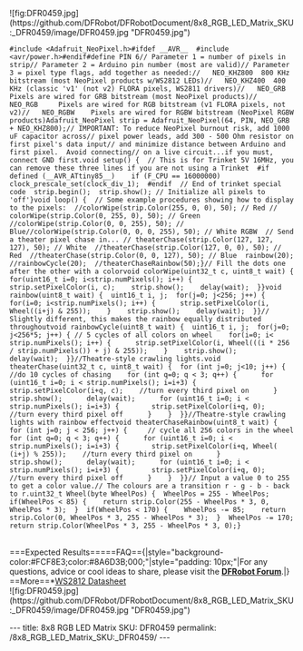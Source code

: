 <p>![fig:DFR0459.jpg](https://github.com/DFRobot/DFRobotDocument/8x8_RGB_LED_Matrix_SKU:_DFR0459/image/DFR0459.jpg  "DFR0459.jpg")</p>
<pre class="Arduino"><code>#include &lt;Adafruit_NeoPixel.h&gt;#ifdef __AVR__  #include &lt;avr/power.h&gt;#endif#define PIN 6// Parameter 1 = number of pixels in strip// Parameter 2 = Arduino pin number (most are valid)// Parameter 3 = pixel type flags, add together as needed://   NEO_KHZ800  800 KHz bitstream (most NeoPixel products w/WS2812 LEDs)//   NEO_KHZ400  400 KHz (classic &#39;v1&#39; (not v2) FLORA pixels, WS2811 drivers)//   NEO_GRB     Pixels are wired for GRB bitstream (most NeoPixel products)//   NEO_RGB     Pixels are wired for RGB bitstream (v1 FLORA pixels, not v2)//   NEO_RGBW    Pixels are wired for RGBW bitstream (NeoPixel RGBW products)Adafruit_NeoPixel strip = Adafruit_NeoPixel(64, PIN, NEO_GRB + NEO_KHZ800);// IMPORTANT: To reduce NeoPixel burnout risk, add 1000 uF capacitor across// pixel power leads, add 300 - 500 Ohm resistor on first pixel&#39;s data input// and minimize distance between Arduino and first pixel.  Avoid connecting// on a live circuit...if you must, connect GND first.void setup() {  // This is for Trinket 5V 16MHz, you can remove these three lines if you are not using a Trinket  #if defined (__AVR_ATtiny85__)    if (F_CPU == 16000000) clock_prescale_set(clock_div_1);  #endif  // End of trinket special code  strip.begin();  strip.show(); // Initialize all pixels to &#39;off&#39;}void loop() {  // Some example procedures showing how to display to the pixels:  //colorWipe(strip.Color(255, 0, 0), 50); // Red // colorWipe(strip.Color(0, 255, 0), 50); // Green  //colorWipe(strip.Color(0, 0, 255), 50); // Blue//colorWipe(strip.Color(0, 0, 0, 255), 50); // White RGBW  // Send a theater pixel chase in... // theaterChase(strip.Color(127, 127, 127), 50); // White  //theaterChase(strip.Color(127, 0, 0), 50); // Red  //theaterChase(strip.Color(0, 0, 127), 50); // Blue  rainbow(20);  //rainbowCycle(20);  //theaterChaseRainbow(50);}// Fill the dots one after the other with a colorvoid colorWipe(uint32_t c, uint8_t wait) {  for(uint16_t i=0; i&lt;strip.numPixels(); i++) {    strip.setPixelColor(i, c);    strip.show();    delay(wait);  }}void rainbow(uint8_t wait) {  uint16_t i, j;  for(j=0; j&lt;256; j++) {    for(i=0; i&lt;strip.numPixels(); i++) {      strip.setPixelColor(i, Wheel((i+j) &amp; 255));    }    strip.show();    delay(wait);  }}// Slightly different, this makes the rainbow equally distributed throughoutvoid rainbowCycle(uint8_t wait) {  uint16_t i, j;  for(j=0; j&lt;256*5; j++) { // 5 cycles of all colors on wheel    for(i=0; i&lt; strip.numPixels(); i++) {      strip.setPixelColor(i, Wheel(((i * 256 / strip.numPixels()) + j) &amp; 255));    }    strip.show();    delay(wait);  }}//Theatre-style crawling lights.void theaterChase(uint32_t c, uint8_t wait) {  for (int j=0; j&lt;10; j++) {  //do 10 cycles of chasing    for (int q=0; q &lt; 3; q++) {      for (uint16_t i=0; i &lt; strip.numPixels(); i=i+3) {        strip.setPixelColor(i+q, c);    //turn every third pixel on      }      strip.show();      delay(wait);      for (uint16_t i=0; i &lt; strip.numPixels(); i=i+3) {        strip.setPixelColor(i+q, 0);        //turn every third pixel off      }    }  }}//Theatre-style crawling lights with rainbow effectvoid theaterChaseRainbow(uint8_t wait) {  for (int j=0; j &lt; 256; j++) {     // cycle all 256 colors in the wheel    for (int q=0; q &lt; 3; q++) {      for (uint16_t i=0; i &lt; strip.numPixels(); i=i+3) {        strip.setPixelColor(i+q, Wheel( (i+j) % 255));    //turn every third pixel on      }      strip.show();      delay(wait);      for (uint16_t i=0; i &lt; strip.numPixels(); i=i+3) {        strip.setPixelColor(i+q, 0);        //turn every third pixel off      }    }  }}// Input a value 0 to 255 to get a color value.// The colours are a transition r - g - b - back to r.uint32_t Wheel(byte WheelPos) {  WheelPos = 255 - WheelPos;  if(WheelPos &lt; 85) {    return strip.Color(255 - WheelPos * 3, 0, WheelPos * 3);  }  if(WheelPos &lt; 170) {    WheelPos -= 85;    return strip.Color(0, WheelPos * 3, 255 - WheelPos * 3);  }  WheelPos -= 170;  return strip.Color(WheelPos * 3, 255 - WheelPos * 3, 0);}                       </code></pre>
<p><br />===Expected Results=====FAQ=={|style=&quot;background-color:#FCF8E3;color:#8A6D3B;000;&quot;|style=&quot;padding: 10px;&quot;|For any questions, advice or cool ideas to share, please visit the <a href="http://www.dfrobot.com/forum/"><strong>DFRobot Forum</strong></a>.|}<br />==More==*<a href="https://github.com/Arduinolibrary/RGB_LED_Matrix/raw/master/WS2812%20DataSheet.pdf">WS2812 Datasheet</a><br />![fig:DFR0459.jpg](https://github.com/DFRobot/DFRobotDocument/8x8_RGB_LED_Matrix_SKU:_DFR0459/image/DFR0459.jpg  "DFR0459.jpg")</p>---
title: 8x8 RGB LED Matrix SKU: DFR0459
permalink: /8x8_RGB_LED_Matrix_SKU:_DFR0459/
---


